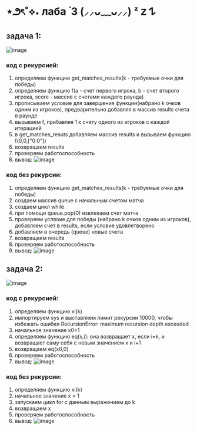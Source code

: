 # ⋆౨ৎ˚⟡˖ лаба ࣪ 3 (⸝⸝ᴗ﹏ᴗ⸝⸝) ᶻ 𝗓 𐰁
## задача 1:
![image](https://github.com/user-attachments/assets/7b229172-ecab-40df-a29a-0be59bc7c926)

### код с рекурсией:
1. определяем функцию get_matches_results(k - требуемые очки для победы)
2. определяем функцию f(a - счет первого игрока, b - счет второго игрока, score - массив с счетами каждого раунда)
3. прописываем условие для завершения функции(набрано k очков одним из игроков), предварительно добавляя в массив results счета в раунде
4. вызываем f, прибавляя 1 к счету одного из игроков с каждой итерацией
5. в get_matches_resuts добавляем массив results и вызываем функцию f(0,0,["0:0"])
6. возвращаем results
7. проверяем работоспособность
8. вывод:
![image](https://github.com/user-attachments/assets/3ae128d4-c145-4a90-85ce-4352e9160596)

### код без рекурсии:
1. определяем функцию get_matches_results(k - требуемые очки для победы)
2. создаем массив queue с начальным счетом матча
3. создаем цикл while
4. при помощи queue.pop(0) извлекаем счет матча
5. проверяем услвоие для победы (набрано k очков одним из игроков), добавляем счет в results, если условие удовлетворено
6. добавляем в очередь (queue) новые счета
7. возвращаем results
8. проверяем работоспособность
9. вывод:
![image](https://github.com/user-attachments/assets/4123e3da-9af4-4fe4-b62c-4d77ff1dac7f)

## задача 2:
![image](https://github.com/user-attachments/assets/b66d67a8-01e3-4b5a-b05b-eccb9619f97f)

### код с рекурсией:
1. определяем функцию xi(k)
2. импортируем sys и выставляем лимит рекурсии 10000, чтобы избежать ошибки RecursionError: maximum recursion depth exceeded
3. начальное значение x0=1
4. определяем функцию eq(x,i): она возвращает x, если i=k, и возвращает саму себя с новым значением x и i+1
5. возвращаем eq(x0,0)
6. проверяем работоспособность
7. вывод:
![image](https://github.com/user-attachments/assets/48469110-24d0-4b0d-9313-c225145b8ebe)


### код без рекурсии:
1. определяем функцию xi(k)
2. начальное значение x = 1
3. запускаем цикл for с данным выражением до k
4. возвращаем x
5. проверяем работоспособность
6. вывод:
![image](https://github.com/user-attachments/assets/c36f39ed-0fe2-4763-ab5a-b0bd277a4632)
